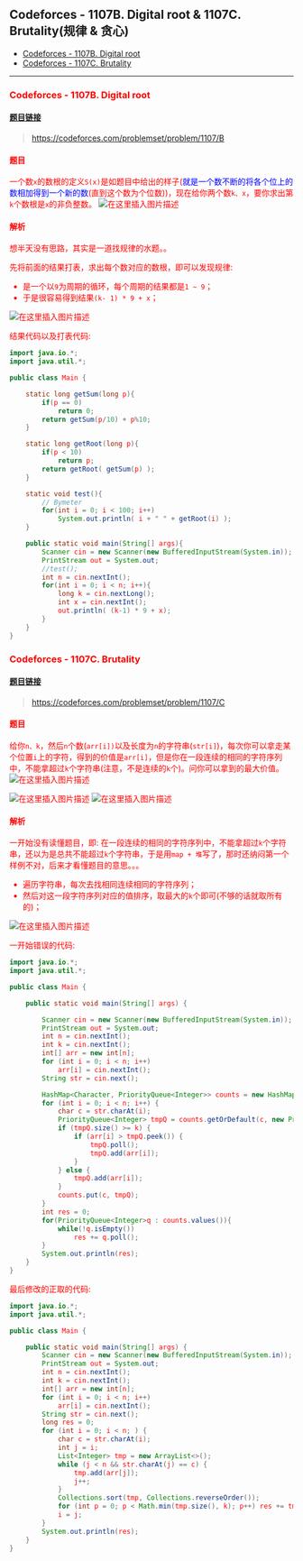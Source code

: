 ﻿## Codeforces - 1107B. Digital root & 1107C. Brutality(规律 & 贪心)

* [Codeforces - 1107B. Digital root](#codeforces---1107b-digital-root)
* [Codeforces - 1107C. Brutality](#codeforces---1107c-brutality)
***
### <font color =red id = "1">Codeforces - 1107B. Digital root
#### [题目链接](https://codeforces.com/problemset/problem/1107/B)

> https://codeforces.com/problemset/problem/1107/B

#### 题目

一个数`x`的<font color = red>数根</font>的定义`S(x)`是如题目中给出的样子(<font color = blue>就是一个数不断的将各个位上的数相加得到一个新的数</font>(直到这个数为个位数))，现在给你两个数`k、x`，<font color = red>要你求出第`k`个数根是`x`的非负整数。
![在这里插入图片描述](images/1107B_t.png)
#### 解析
想半天没有思路，其实是一道找规律的水题。。

先将前面的结果打表，求出每个数对应的数根，即可以发现规律:

* 是一个以`9`为周期的循环，每个周期的结果都是`1 ~ 9`；
* 于是很容易得到结果`(k- 1) * 9 + x`；

![在这里插入图片描述](images/1107B_s.png)



结果代码以及打表代码: 

```java
import java.io.*;
import java.util.*;

public class Main {

    static long getSum(long p){ 
        if(p == 0)
            return 0;
        return getSum(p/10) + p%10;
    }

    static long getRoot(long p){ 
        if(p < 10)
            return p;
        return getRoot( getSum(p) );
    }

    static void test(){ 
        // Bymeter 
        for(int i = 0; i < 100; i++)
            System.out.println( i + " " + getRoot(i) );
    }

    public static void main(String[] args){
        Scanner cin = new Scanner(new BufferedInputStream(System.in));
        PrintStream out = System.out;
        //test();
        int n = cin.nextInt();
        for(int i = 0; i < n; i++){ 
            long k = cin.nextLong();
            int x = cin.nextInt();
            out.println( (k-1) * 9 + x);
        }
    }
}
```

### <font color =red id = "2">Codeforces - 1107C. Brutality
#### [题目链接](https://codeforces.com/problemset/problem/1107/C)

> https://codeforces.com/problemset/problem/1107/C

#### 题目

给你`n、k`，然后`n`个数(`arr[i])`以及长度为`n`的字符串(`str[i]`)，每次你可以拿走某个位置`i`上的字符，得到的价值是`arr[i]`，但是你<font color = red>在一段连续的相同的字符序列中，不能拿超过`k`个字符串</font>(注意，不是连续的`k`个)。问你可以拿到的最大价值。
![在这里插入图片描述](images/1107C_t.png)

![在这里插入图片描述](images/1107C_t2.png)
![在这里插入图片描述](images/1107C_t3.png)

#### 解析

一开始没有读懂题目，即: <font color = red>在一段连续的相同的字符序列中，不能拿超过`k`个字符串</font>，还以为是总共不能超过`k`个字符串，于是用`map + 堆`写了，那时还纳闷第一个样例不对，后来才看懂题目的意思。。。

* 遍历字符串，每次去找相同连续相同的字符序列；
* 然后对这一段字符序列对应的值排序，取最大的`k`个即可(不够的话就取所有的)；

  
![在这里插入图片描述](images/1107C_s.png)

一开始错误的代码: 

```java
import java.io.*;
import java.util.*;

public class Main {

    public static void main(String[] args) {

        Scanner cin = new Scanner(new BufferedInputStream(System.in));
        PrintStream out = System.out;
        int n = cin.nextInt();
        int k = cin.nextInt();
        int[] arr = new int[n];
        for (int i = 0; i < n; i++)
            arr[i] = cin.nextInt();
        String str = cin.next();

        HashMap<Character, PriorityQueue<Integer>> counts = new HashMap<>();
        for (int i = 0; i < n; i++) {
            char c = str.charAt(i);
            PriorityQueue<Integer> tmpQ = counts.getOrDefault(c, new PriorityQueue<>());
            if (tmpQ.size() >= k) {
                if (arr[i] > tmpQ.peek()) {
                    tmpQ.poll();
                    tmpQ.add(arr[i]);
                }
            } else {
                tmpQ.add(arr[i]);
            }
            counts.put(c, tmpQ);
        }
        int res = 0;
        for(PriorityQueue<Integer>q : counts.values()){
            while(!q.isEmpty())
                res += q.poll();
        }
        System.out.println(res);
    }
}
```
最后修改的正取的代码:

```java
import java.io.*;
import java.util.*;

public class Main {

    public static void main(String[] args) {
        Scanner cin = new Scanner(new BufferedInputStream(System.in));
        PrintStream out = System.out;
        int n = cin.nextInt();
        int k = cin.nextInt();
        int[] arr = new int[n];
        for (int i = 0; i < n; i++)
            arr[i] = cin.nextInt();
        String str = cin.next();
        long res = 0;
        for (int i = 0; i < n; ) {
            char c = str.charAt(i);
            int j = i;
            List<Integer> tmp = new ArrayList<>();
            while (j < n && str.charAt(j) == c) {
                tmp.add(arr[j]);
                j++;
            }
            Collections.sort(tmp, Collections.reverseOrder());
            for (int p = 0; p < Math.min(tmp.size(), k); p++) res += tmp.get(p);
            i = j;
        }
        System.out.println(res);
    }
}
```

